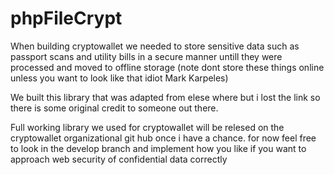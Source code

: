 # phpFileCrypt

When building cryptowallet we needed to store sensitive data such as passport scans and utility bills in a secure manner untill they were processed and moved to offline storage (note dont store these things online unless you want to look like that idiot Mark Karpeles)

We built this library that was adapted from elese where but i lost the link so there is some original credit to someone out there.

Full working library we used for cryptowallet will be relesed on the cryptowallet organizational git hub once i have a chance. for now feel free to look in the develop branch and implement how you like if you want to approach web security of confidential data correctly
